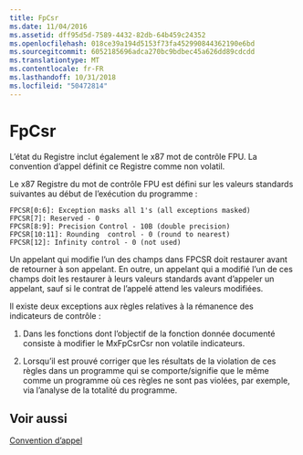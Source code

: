 ```yaml
---
title: FpCsr
ms.date: 11/04/2016
ms.assetid: dff95d5d-7589-4432-82db-64b459c24352
ms.openlocfilehash: 018ce39a194d5153f73fa452990844362190e6bd
ms.sourcegitcommit: 6052185696adca270bc9bdbec45a626dd89cdcdd
ms.translationtype: MT
ms.contentlocale: fr-FR
ms.lasthandoff: 10/31/2018
ms.locfileid: "50472814"
---
```

# <a name="fpcsr"></a>FpCsr

L’état du Registre inclut également le x87 mot de contrôle FPU. La convention d’appel définit ce Registre comme non volatil.

Le x87 Registre du mot de contrôle FPU est défini sur les valeurs standards suivantes au début de l’exécution du programme :

```
FPCSR[0:6]: Exception masks all 1's (all exceptions masked)
FPCSR[7]: Reserved - 0
FPCSR[8:9]: Precision Control - 10B (double precision)
FPCSR[10:11]: Rounding  control - 0 (round to nearest)
FPCSR[12]: Infinity control - 0 (not used)
```

Un appelant qui modifie l’un des champs dans FPCSR doit restaurer avant de retourner à son appelant. En outre, un appelant qui a modifié l’un de ces champs doit les restaurer à leurs valeurs standards avant d’appeler un appelant, sauf si le contrat de l’appelé attend les valeurs modifiées.

Il existe deux exceptions aux règles relatives à la rémanence des indicateurs de contrôle :

1. Dans les fonctions dont l’objectif de la fonction donnée documenté consiste à modifier le MxFpCsrCsr non volatile indicateurs.

1. Lorsqu’il est prouvé corriger que les résultats de la violation de ces règles dans un programme qui se comporte/signifie que le même comme un programme où ces règles ne sont pas violées, par exemple, via l’analyse de la totalité du programme.

## <a name="see-also"></a>Voir aussi

[Convention d’appel](../build/calling-convention.md)